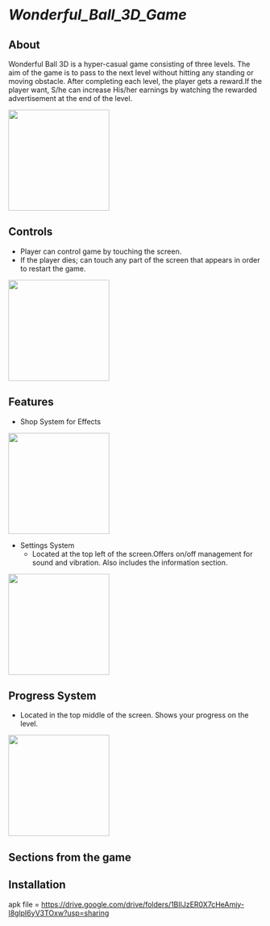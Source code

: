 # _Wonderful_Ball_3D_Game_

## About
Wonderful Ball 3D is a hyper-casual game consisting of three levels. The aim of the game is to pass to the next level without hitting any standing or moving obstacle. After completing each level, the player gets a reward.If the player want, S/he can increase His/her earnings by watching the rewarded advertisement at the end of the level.


<img src="https://user-images.githubusercontent.com/99080432/214618167-f6b14e91-05cf-43e1-af75-4760d534b334.png" width="200">

## Controls
- Player can control game by touching the screen.
- If the player dies; can touch any part of the screen that appears in order to restart the game.

<img src="https://user-images.githubusercontent.com/99080432/214945138-2a0afc57-8397-4c6b-a459-64c20ada0aea.gif" width="200"> 


## Features
- Shop System for Effects

<img src="https://user-images.githubusercontent.com/99080432/214931258-2fa7c8fd-f0bc-4f0c-9098-6be036e481e4.gif" width="200"> 


- Settings System
  * Located at the top left of the screen.Offers on/off management for sound and vibration. Also includes the information section.


<img src="https://user-images.githubusercontent.com/99080432/214942422-6a922d76-99bf-4bae-b09c-33d4c53d0d0e.gif" width="200"> 

## Progress System 
- Located in the top middle of the screen. Shows your progress on the level.


<img src="https://user-images.githubusercontent.com/99080432/214660126-0252150a-ecaa-4364-876a-ad86d9e6c6b2.png" width="200"> 

## Sections from the game





## Installation

apk file = https://drive.google.com/drive/folders/1BIlJzER0X7cHeAmjy-l8glpI6yV3TOxw?usp=sharing
